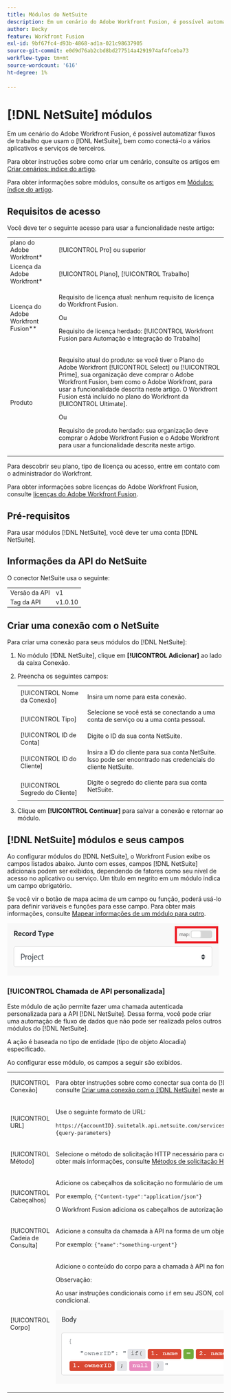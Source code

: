 ```yaml
---
title: Módulos do NetSuite
description: Em um cenário do Adobe Workfront Fusion, é possível automatizar fluxos de trabalho que usam o  [!DNL NetSuite], bem como conectá-lo a vários aplicativos e serviços de terceiros.
author: Becky
feature: Workfront Fusion
exl-id: 9bf67fc4-d93b-4868-ad1a-021c98637905
source-git-commit: e0d9d76ab2cbd8bd277514a4291974af4fceba73
workflow-type: tm+mt
source-wordcount: '616'
ht-degree: 1%

---
```


# [!DNL NetSuite] módulos

Em um cenário do Adobe Workfront Fusion, é possível automatizar fluxos de trabalho que usam o [!DNL NetSuite], bem como conectá-lo a vários aplicativos e serviços de terceiros.

Para obter instruções sobre como criar um cenário, consulte os artigos em [Criar cenários: índice do artigo](/help/workfront-fusion/create-scenarios/create-scenarios-toc.md).

Para obter informações sobre módulos, consulte os artigos em [Módulos: índice do artigo](/help/workfront-fusion/references/modules/modules-toc.md).

## Requisitos de acesso

Você deve ter o seguinte acesso para usar a funcionalidade neste artigo:

<table style="table-layout:auto"> 
 <col> 
 <col> 
 <tbody> 
  <tr> 
   <td role="rowheader">plano do Adobe Workfront*</td>
  <td> <p>[!UICONTROL Pro] ou superior</p> </td>
  </tr> 
  <tr data-mc-conditions=""> 
   <td role="rowheader">Licença da Adobe Workfront*</td>
   <td> <p>[!UICONTROL Plano], [!UICONTROL Trabalho]</p> </td> 
  </tr> 
  <tr> 
   <td role="rowheader">Licença do Adobe Workfront Fusion**</td> 
   <td>
   <p>Requisito de licença atual: nenhum requisito de licença do Workfront Fusion.</p>
   <p>Ou</p>
   <p>Requisito de licença herdado: [!UICONTROL Workfront Fusion para Automação e Integração do Trabalho] </p>
   </td> 
  </tr> 
  <tr> 
   <td role="rowheader">Produto</td> 
   <td>
   <p>Requisito atual do produto: se você tiver o Plano do Adobe Workfront [!UICONTROL Select] ou [!UICONTROL Prime], sua organização deve comprar o Adobe Workfront Fusion, bem como o Adobe Workfront, para usar a funcionalidade descrita neste artigo. O Workfront Fusion está incluído no plano do Workfront da [!UICONTROL Ultimate].</p>
   <p>Ou</p>
   <p>Requisito de produto herdado: sua organização deve comprar o Adobe Workfront Fusion e o Adobe Workfront para usar a funcionalidade descrita neste artigo.</p>
   </td> 
  </tr> 
 </tbody> 
</table>

Para descobrir seu plano, tipo de licença ou acesso, entre em contato com o administrador do Workfront.

Para obter informações sobre licenças do Adobe Workfront Fusion, consulte [licenças do Adobe Workfront Fusion](/help/workfront-fusion/set-up-and-manage-workfront-fusion/licensing-operations-overview/license-automation-vs-integration.md).

## Pré-requisitos

Para usar módulos [!DNL NetSuite], você deve ter uma conta [!DNL NetSuite].

## Informações da API do NetSuite

O conector NetSuite usa o seguinte:

<table style="table-layout:auto"> 
 <col> 
 <col> 
 <tbody> 
  <tr> 
   <td role="rowheader">Versão da API</td> 
   <td> v1 </td> 
  </tr> 
  <tr> 
   <td role="rowheader">Tag da API</td> 
   <td>v1.0.10</td> 
  </tr>
 </tbody> 
 </table>

## Criar uma conexão com o NetSuite

Para criar uma conexão para seus módulos do [!DNL NetSuite]:

1. No módulo [!DNL NetSuite], clique em **[!UICONTROL Adicionar]** ao lado da caixa Conexão.

1. Preencha os seguintes campos:

   <table style="table-layout:auto"> 
      <col class="TableStyle-TableStyle-List-options-in-steps-Column-Column1">
      </col>
      <col class="TableStyle-TableStyle-List-options-in-steps-Column-Column2">
      </col>
      <tbody>
        <tr>
          <td role="rowheader">[!UICONTROL Nome da Conexão]</td>
          <td>
            <p>Insira um nome para esta conexão.</p>
          </td>
        </tr>
        <tr>
          <td role="rowheader">[!UICONTROL Tipo] </td>
          <td>Selecione se você está se conectando a uma conta de serviço ou a uma conta pessoal.</p>
        </tr>
       <tr>
          <td role="rowheader">[!UICONTROL ID de Conta] </td>
          <td>Digite o ID da sua conta NetSuite.</p>
        </tr>
        <tr>
          <td role="rowheader">[!UICONTROL ID do Cliente]</td>
          <td>Insira a ID do cliente para sua conta NetSuite. Isso pode ser encontrado nas credenciais do cliente NetSuite.</p></td>
        </tr>
        <tr>
          <td role="rowheader">[!UICONTROL Segredo do Cliente]</td>
          <td>Digite o segredo do cliente para sua conta NetSuite.</p>
        </tr>
        </tbody>
    </table>
1. Clique em **[!UICONTROL Continuar]** para salvar a conexão e retornar ao módulo.

## [!DNL NetSuite] módulos e seus campos

Ao configurar módulos do [!DNL NetSuite], o Workfront Fusion exibe os campos listados abaixo. Junto com esses, campos [!DNL NetSuite] adicionais podem ser exibidos, dependendo de fatores como seu nível de acesso no aplicativo ou serviço. Um título em negrito em um módulo indica um campo obrigatório.

Se você vir o botão de mapa acima de um campo ou função, poderá usá-lo para definir variáveis e funções para esse campo. Para obter mais informações, consulte [Mapear informações de um módulo para outro](/help/workfront-fusion/create-scenarios/map-data/map-data-from-one-to-another.md).

![Alternância de mapa](/help/workfront-fusion/references/apps-and-modules/assets/map-toggle-350x74.png)


### [!UICONTROL Chamada de API personalizada]

Este módulo de ação permite fazer uma chamada autenticada personalizada para a API [!DNL NetSuite]. Dessa forma, você pode criar uma automação de fluxo de dados que não pode ser realizada pelos outros módulos do [!DNL NetSuite].

A ação é baseada no tipo de entidade (tipo de objeto Alocadia) especificado.

Ao configurar esse módulo, os campos a seguir são exibidos.

<table style="table-layout:auto"> 
 <col> 
 <col> 
 <tbody> 
  <tr> 
   <td role="rowheader">[!UICONTROL Conexão]</td> 
   <td> <p>Para obter instruções sobre como conectar sua conta do [!DNL NetSuite] ao Workfront Fusion, consulte <a href="#create-a-connection-to-netsuite" class="MCXref xref">Criar uma conexão com o [!DNL NetSuite]</a> neste artigo.</p> </td> 
  </tr> 
  <tr> 
   <td role="rowheader">[!UICONTROL URL]</td> 
   <td> <p>Use o seguinte formato de URL:</p> <p><code>https://{accountID}.suitetalk.api.netsuite.com/services/rest/record/{version}/{resource}?{query-parameters}</code> </p> </td> 
  </tr> 
  <tr> 
   <td role="rowheader">[!UICONTROL Método]</td> 
   <td> <p>Selecione o método de solicitação HTTP necessário para configurar a chamada de API. Para obter mais informações, consulte <a href="/help/workfront-fusion/references/modules/http-request-methods.md" class="MCXref xref" data-mc-variable-override="">Métodos de solicitação HTTP</a>.</p> </td> 
  </tr> 
  <tr> 
   <td role="rowheader">[!UICONTROL Cabeçalhos]</td> 
   <td> <p>Adicione os cabeçalhos da solicitação no formulário de um objeto JSON padrão.</p> <p>Por exemplo, <code>{"Content-type":"application/json"}</code></p> <p>O Workfront Fusion adiciona os cabeçalhos de autorização para você.</p> </td> 
  </tr> 
  <tr> 
   <td role="rowheader">[!UICONTROL Cadeia de Consulta]</td> 
   <td> <p>Adicione a consulta da chamada à API na forma de um objeto JSON padrão.</p> <p>Por exemplo: <code>{"name":"something-urgent"}</code></p> </td> 
  </tr> 
  <tr> 
   <td role="rowheader">[!UICONTROL Corpo]</td> 
   <td> <p>Adicione o conteúdo do corpo para a chamada à API na forma de um objeto JSON padrão.</p> <p>Observação:  <p>Ao usar instruções condicionais como <code>if</code> em seu JSON, coloque as aspas fora da instrução condicional.</p> 
     <div class="example" data-mc-autonum="<b>Example: </b>"> 
      <p> <img src="/help/workfront-fusion/references/apps-and-modules/assets/quotes-in-json-350x120.png" style="width: 350;height: 120;"> </p> 
     </div> </p> </td> 
  </tr> 
 </tbody> 
</table>
